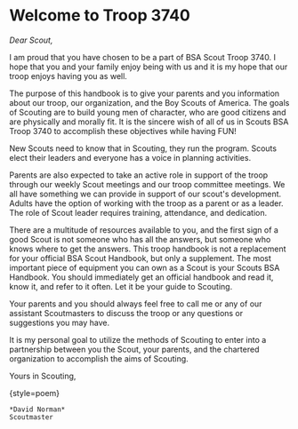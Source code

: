 # Welcome to Troop 3740

*Dear Scout,*

I am proud that you have chosen to be a part of BSA Scout Troop 3740. I hope that you and your family enjoy being with us and it is my hope that our troop enjoys having you as well.

The purpose of this handbook is to give your parents and you information about our troop, our organization, and the Boy Scouts of America. The goals of Scouting are to build young men of character, who are good citizens and are physically and morally fit. It is the sincere wish of all of us in Scouts BSA Troop 3740 to accomplish these objectives while having FUN!

New Scouts need to know that in Scouting, they run the program. Scouts elect their leaders and everyone has a voice in planning activities.

Parents are also expected to take an active role in support of the troop through our weekly Scout meetings and our troop committee meetings. We all have something we can provide in support of our scout's development. Adults have the option of working with the troop as a parent or as a leader. The role of Scout leader requires training, attendance, and dedication.

There are a multitude of resources available to you, and the first sign of a good Scout is not someone who has all the answers, but someone who knows where to get the answers. This troop handbook is not a replacement for your official BSA Scout Handbook, but only a supplement. The most important piece of equipment you can own as a Scout is your Scouts BSA Handbook. You should immediately get an official handbook and read it, know it, and refer to it often. Let it be your guide to Scouting.

Your parents and you should always feel free to call me or any of our assistant Scoutmasters to discuss the troop or any questions or suggestions you may have.

It is my personal goal to utilize the methods of Scouting to enter into a partnership between you the Scout, your parents, and the chartered organization to accomplish the aims of Scouting.

Yours in Scouting,

{style=poem}
~~~~~~
*David Norman*
Scoutmaster
~~~~~~

